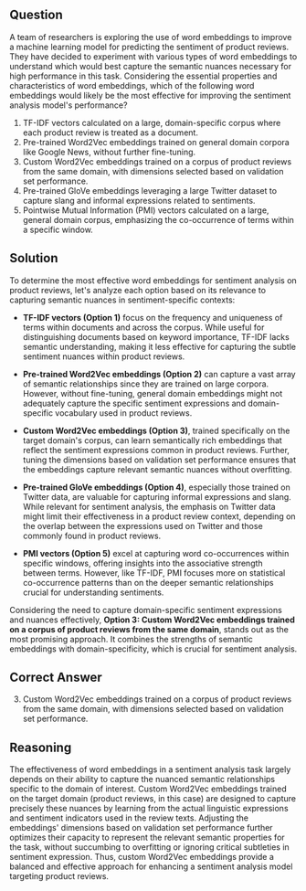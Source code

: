 ## Question
A team of researchers is exploring the use of word embeddings to improve a machine learning model for predicting the sentiment of product reviews. They have decided to experiment with various types of word embeddings to understand which would best capture the semantic nuances necessary for high performance in this task. Considering the essential properties and characteristics of word embeddings, which of the following word embeddings would likely be the most effective for improving the sentiment analysis model's performance?

1. TF-IDF vectors calculated on a large, domain-specific corpus where each product review is treated as a document.
2. Pre-trained Word2Vec embeddings trained on general domain corpora like Google News, without further fine-tuning.
3. Custom Word2Vec embeddings trained on a corpus of product reviews from the same domain, with dimensions selected based on validation set performance.
4. Pre-trained GloVe embeddings leveraging a large Twitter dataset to capture slang and informal expressions related to sentiments.
5. Pointwise Mutual Information (PMI) vectors calculated on a large, general domain corpus, emphasizing the co-occurrence of terms within a specific window.

## Solution
To determine the most effective word embeddings for sentiment analysis on product reviews, let's analyze each option based on its relevance to capturing semantic nuances in sentiment-specific contexts:

- **TF-IDF vectors (Option 1)** focus on the frequency and uniqueness of terms within documents and across the corpus. While useful for distinguishing documents based on keyword importance, TF-IDF lacks semantic understanding, making it less effective for capturing the subtle sentiment nuances within product reviews.

- **Pre-trained Word2Vec embeddings (Option 2)** can capture a vast array of semantic relationships since they are trained on large corpora. However, without fine-tuning, general domain embeddings might not adequately capture the specific sentiment expressions and domain-specific vocabulary used in product reviews.

- **Custom Word2Vec embeddings (Option 3)**, trained specifically on the target domain's corpus, can learn semantically rich embeddings that reflect the sentiment expressions common in product reviews. Further, tuning the dimensions based on validation set performance ensures that the embeddings capture relevant semantic nuances without overfitting.

- **Pre-trained GloVe embeddings (Option 4)**, especially those trained on Twitter data, are valuable for capturing informal expressions and slang. While relevant for sentiment analysis, the emphasis on Twitter data might limit their effectiveness in a product review context, depending on the overlap between the expressions used on Twitter and those commonly found in product reviews.

- **PMI vectors (Option 5)** excel at capturing word co-occurrences within specific windows, offering insights into the associative strength between terms. However, like TF-IDF, PMI focuses more on statistical co-occurrence patterns than on the deeper semantic relationships crucial for understanding sentiments.

Considering the need to capture domain-specific sentiment expressions and nuances effectively, **Option 3: Custom Word2Vec embeddings trained on a corpus of product reviews from the same domain**, stands out as the most promising approach. It combines the strengths of semantic embeddings with domain-specificity, which is crucial for sentiment analysis.

## Correct Answer
3. Custom Word2Vec embeddings trained on a corpus of product reviews from the same domain, with dimensions selected based on validation set performance.

## Reasoning
The effectiveness of word embeddings in a sentiment analysis task largely depends on their ability to capture the nuanced semantic relationships specific to the domain of interest. Custom Word2Vec embeddings trained on the target domain (product reviews, in this case) are designed to capture precisely these nuances by learning from the actual linguistic expressions and sentiment indicators used in the review texts. Adjusting the embeddings' dimensions based on validation set performance further optimizes their capacity to represent the relevant semantic properties for the task, without succumbing to overfitting or ignoring critical subtleties in sentiment expression. Thus, custom Word2Vec embeddings provide a balanced and effective approach for enhancing a sentiment analysis model targeting product reviews.